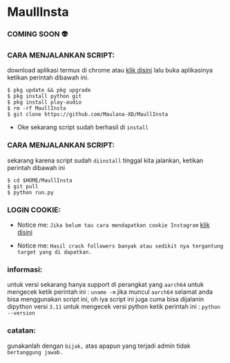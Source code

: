 # MaullInsta

<h3 align="left">COMING SOON 👽</h3>

<h3 align="left">CARA MENJALANKAN SCRIPT:</h3>

download aplikasi termux di chrome atau <a href="https://f-droid.org/en/packages/com.termux/">klik disini</a> lalu buka aplikasinya ketikan perintah dibawah ini.


    $ pkg update && pkg upgrade
    $ pkg install python git
    $ pkg install play-audio
    $ rm -rf MaullInsta
    $ git clone https://github.com/Maulana-XD/MaullInsta

- Oke sekarang script sudah berhasil di ```install```

<h3 align="left">CARA MENJALANKAN SCRIPT:</h3>

sekarang karena script sudah ```diinstall``` tinggal kita jalankan, ketikan perintah dibawah ini


    $ cd $HOME/MaullInsta
    $ git pull
    $ python run.py


<h3 align="left">LOGIN COOKIE:</h3>

- Notice me: ```Jika belum tau cara mendapatkan cookie Instagram``` <a href="https://youtu.be/VrGZdY5L19k">klik disini</a>


- Notice me: ```Hasil crack followers banyak atau sedikit nya tergantung target yang di dapatkan.```

<h3 align="left">informasi:</h3>

untuk versi sekarang hanya support di perangkat yang ```aarch64``` untuk mengecek ketik perintah ini : ```uname -m``` jika muncul ```aarch64``` selamat anda bisa menggunakan script ini, oh iya script ini juga cuma bisa dijalanin dipython versi ```3.11``` untuk mengecek versi python ketik perintah ini : ```python --version```

<h3 align="left">catatan:</h3>

gunakanlah dengan ```bijak,``` atas apapun yang terjadi admin tidak ```bertanggung jawab.```

